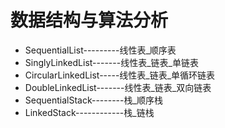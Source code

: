 # 数据结构与算法分析

* SequentialList---------线性表_顺序表
* SinglyLinkedList-------线性表_链表_单链表
* CircularLinkedList-----线性表_链表_单循环链表
* DoubleLinkedList-------线性表_链表_双向链表
* SequentialStack--------栈_顺序栈
* LinkedStack------------栈_链栈

